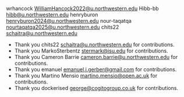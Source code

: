 wrhancock <WilliamHancock2022@u.northwestern.edu>
Hibb-bb  <hibb@u.northwestern.edu>
henryburon <henryburon2024@u.northwestern.edu>
nour-taqatqa <nourtaqatqa2025@u.northwestern.edu>
chits22 <schaitra@u.northwestern.edu>
- Thank you chits22 <schaitra@u.northwestern.edu> for contributions.
- Thank you MarkoSterbentz <stermark@isu.edu> for contributions.
- Thank you Cameron Barrie <cameron.barrie@u.northwestern.edu> for contributions.
- Thank you emanuel <emanuel.j.gerber@gmail.com> for contributions.
- Thank you Martino Mensio <martino.mensio@open.ac.uk> for contributions.
- Thank you dockerised <george@cogitogroup.co.uk> for contributions.
